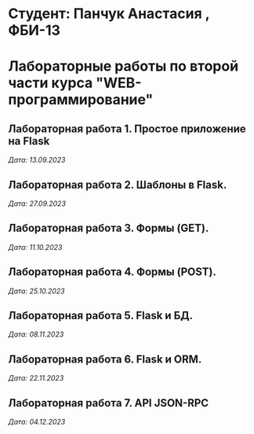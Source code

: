 # Студент: Панчук Анастасия , ФБИ-13
# Лабораторные работы по второй части курса "WEB-программирование"
## Лабораторная работа 1. Простое приложение на Flask
*Дата: 13.09.2023*

## Лабораторная работа 2. Шаблоны в Flask.
*Дата: 27.09.2023*

## Лабораторная работа 3. Формы (GET).
*Дата: 11.10.2023*

## Лабораторная работа 4. Формы (POST).
*Дата: 25.10.2023*

## Лабораторная работа 5. Flask и БД.
*Дата: 08.11.2023*

## Лабораторная работа 6. Flask и ORM.
*Дата: 22.11.2023*

## Лабораторная работа 7. API JSON-RPC
*Дата: 04.12.2023*